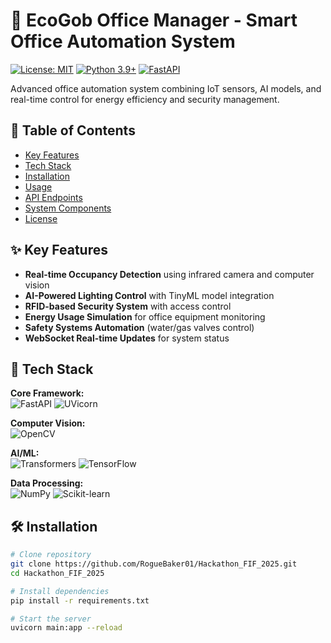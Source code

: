 # 🏢 EcoGob Office Manager - Smart Office Automation System

[![License: MIT](https://img.shields.io/badge/License-MIT-yellow.svg)](https://opensource.org/licenses/MIT)
[![Python 3.9+](https://img.shields.io/badge/Python-3.9%2B-blue.svg)](https://www.python.org/)
[![FastAPI](https://img.shields.io/badge/FastAPI-0.68.0-green.svg)](https://fastapi.tiangolo.com/)

Advanced office automation system combining IoT sensors, AI models, and real-time control for energy efficiency and security management.

## 📖 Table of Contents
- [Key Features](#-key-features)
- [Tech Stack](#-tech-stack)
- [Installation](#-installation)
- [Usage](#-usage)
- [API Endpoints](#-api-endpoints)
- [System Components](#-system-components)
- [License](#-license)

## ✨ Key Features
- **Real-time Occupancy Detection** using infrared camera and computer vision
- **AI-Powered Lighting Control** with TinyML model integration
- **RFID-based Security System** with access control
- **Energy Usage Simulation** for office equipment monitoring
- **Safety Systems Automation** (water/gas valves control)
- **WebSocket Real-time Updates** for system status

## 🔧 Tech Stack
**Core Framework:**  
![FastAPI](https://img.shields.io/badge/FastAPI-009688?style=flat&logo=fastapi&logoColor=white)
![UVicorn](https://img.shields.io/badge/UVicorn-499848?style=flat&logo=uvicorn&logoColor=white)

**Computer Vision:**  
![OpenCV](https://img.shields.io/badge/OpenCV-5C3EE8?style=flat&logo=opencv&logoColor=white)

**AI/ML:**  
![Transformers](https://img.shields.io/badge/🤗_Transformers-FFD21E?style=flat)
![TensorFlow](https://img.shields.io/badge/TensorFlow-FF6F00?style=flat&logo=tensorflow&logoColor=white)

**Data Processing:**  
![NumPy](https://img.shields.io/badge/NumPy-013243?style=flat&logo=numpy&logoColor=white)
![Scikit-learn](https://img.shields.io/badge/Scikit_learn-F7931E?style=flat&logo=scikitlearn&logoColor=white)

## 🛠️ Installation
```bash
# Clone repository
git clone https://github.com/RogueBaker01/Hackathon_FIF_2025.git
cd Hackathon_FIF_2025

# Install dependencies
pip install -r requirements.txt

# Start the server
uvicorn main:app --reload
